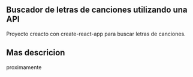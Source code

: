 ## Buscador de letras de canciones utilizando una API
Proyecto creacto con create-react-app para buscar letras de canciones.

## Mas descricion
proximamente
